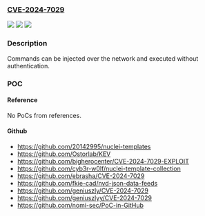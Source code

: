 ### [CVE-2024-7029](https://cve.mitre.org/cgi-bin/cvename.cgi?name=CVE-2024-7029)
![](https://img.shields.io/static/v1?label=Product&message=AVM1203%20(IP%20Camera)&color=blue)
![](https://img.shields.io/static/v1?label=Version&message=0%3C%3D%20FullImg-1023-1007-1011-1009%20&color=brighgreen)
![](https://img.shields.io/static/v1?label=Vulnerability&message=CWE-77%20Improper%20Neutralization%20of%20Special%20Elements%20used%20in%20a%20Command%20('Command%20Injection')&color=brighgreen)

### Description

Commands can be injected over the network and executed without authentication.

### POC

#### Reference
No PoCs from references.

#### Github
- https://github.com/20142995/nuclei-templates
- https://github.com/Ostorlab/KEV
- https://github.com/bigherocenter/CVE-2024-7029-EXPLOIT
- https://github.com/cyb3r-w0lf/nuclei-template-collection
- https://github.com/ebrasha/CVE-2024-7029
- https://github.com/fkie-cad/nvd-json-data-feeds
- https://github.com/geniuszly/CVE-2024-7029
- https://github.com/geniuszlyy/CVE-2024-7029
- https://github.com/nomi-sec/PoC-in-GitHub

